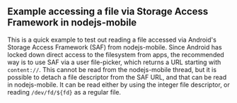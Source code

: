 ## Example accessing a file via Storage Access Framework in nodejs-mobile

This is a quick example to test out reading a file accessed via Android's Storage Access Framework (SAF) from nodejs-mobile. Since Android has locked down direct access to the filesystem from apps, the recommended way is to use SAF via a user file-picker, which returns a URL starting with `content://`. This cannot be read from the nodejs-mobile thread, but it is possible to detach a file descriptor from the SAF URL, and that can be read in nodejs-mobile. It can be read either by using the integer file descriptor, or reading `/dev/fd/${fd}` as a regular file.
